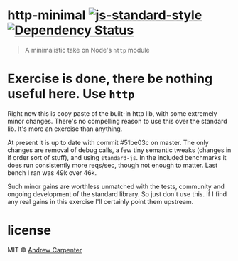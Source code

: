 # http-minimal [![js-standard-style](https://img.shields.io/badge/code%20style-standard-brightgreen.svg?style=flat)](https://github.com/feross/standard)   [![Dependency Status](https://dependencyci.com/github/doesdev/http-minimal/badge)](https://dependencyci.com/github/doesdev/http-minimal)

> A minimalistic take on Node's `http` module

# Exercise is done, there be nothing useful here. Use `http`

Right now this is copy paste of the built-in http lib, with some extremely minor
changes. There's no compelling reason to use this over the standard lib. It's
more an exercise than anything.

At present it is up to date with commit #51be03c on master. The only changes are
removal of debug calls, a few tiny semantic tweaks (changes in if order sort of
stuff), and using `standard-js`. In the included benchmarks it does run
consistently more reqs/sec, though not enough to matter. Last bench I ran was
49k over 46k.

Such minor gains are worthless unmatched with the tests, community and ongoing
development of the standard library. So just don't use this. If I find any
real gains in this exercise I'll certainly point them upstream.

# license

MIT © [Andrew Carpenter](https://github.com/doesdev)
